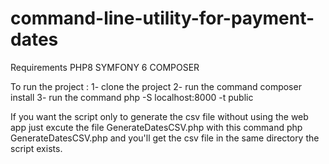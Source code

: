 # command-line-utility-for-payment-dates

Requirements
PHP8
SYMFONY 6
COMPOSER

To run the project :
1- clone the project
2- run the command composer install
3- run the command php -S localhost:8000 -t public


If you want the script only to generate the csv file without using the web app just excute the file GenerateDatesCSV.php with this command
php GenerateDatesCSV.php and you'll get the csv file in the same directory the script exists.

